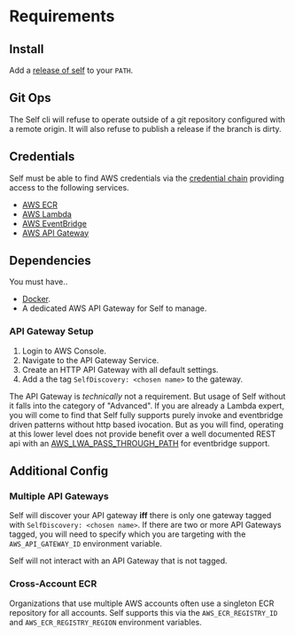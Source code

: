 # Requirements

## Install

Add a [release of self](https://github.com/linecard/self/releases) to your `PATH`.

## Git Ops

The Self cli will refuse to operate outside of a git repository configured with a remote origin. It will also refuse to publish a release if the branch is dirty.

## Credentials

Self must be able to find AWS credentials via the [credential chain](https://docs.aws.amazon.com/sdkref/latest/guide/standardized-credentials.html) providing access to the following services.

* [AWS ECR](https://aws.amazon.com/ecr/)
* [AWS Lambda](https://aws.amazon.com/lambda/)
* [AWS EventBridge](https://aws.amazon.com/eventbridge/)
* [AWS API Gateway](https://docs.aws.amazon.com/apigateway/)

## Dependencies

You must have..
* [Docker](https://www.docker.com/).
* A dedicated AWS API Gateway for Self to manage.

### API Gateway Setup

1. Login to AWS Console.
1. Navigate to the API Gateway Service.
1. Create an HTTP API Gateway with all default settings.
1. Add a the tag `SelfDiscovery: <chosen name>` to the gateway.

The API Gateway is _technically_ not a requirement. But usage of Self without it falls into the category of "Advanced". If you are already a Lambda expert, you will come to find that Self fully supports purely invoke and eventbridge driven patterns without http based ivocation. But as you will find, operating at this lower level does not provide benefit over a well documented REST api with an [AWS_LWA_PASS_THROUGH_PATH](https://github.com/awslabs/aws-lambda-web-adapter) for eventbridge support.

## Additional Config

### Multiple API Gateways

Self will discover your API gateway **iff** there is only one gateway tagged with `SelfDiscovery: <chosen name>`. If there are two or more API Gateways tagged, you will need to specify which you are targeting with the `AWS_API_GATEWAY_ID` environment variable.

Self will not interact with an API Gateway that is not tagged.

### Cross-Account ECR

Organizations that use multiple AWS accounts often use a singleton ECR repository for all accounts. Self supports this via the `AWS_ECR_REGISTRY_ID` and `AWS_ECR_REGISTRY_REGION` environment variables.
